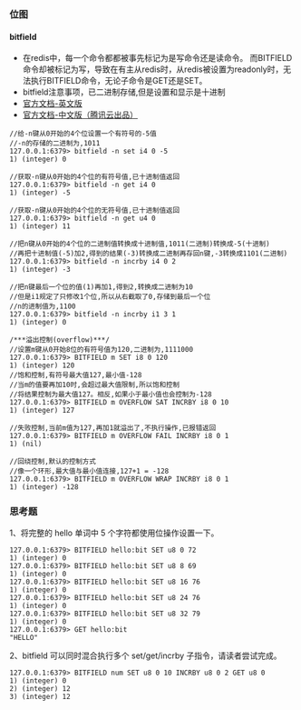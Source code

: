 
### 位图

#### bitfield
- 在redis中，每一个命令都都被事先标记为是写命令还是读命令。
  而BITFIELD命令却被标记为写，导致在有主从redis时，从redis被设置为readonly时，无法执行BITFIELD命令，无论子命令是GET还是SET。
- bitfield注意事项，已二进制存储,但是设置和显示是十进制
- [官方文档-英文版](https://redis.io/commands/bitfield)
- [官方文档-中文版（腾讯云出品）](https://cloud.tencent.com/developer/section/1374165)

```
//给-n键从0开始的4个位设置一个有符号的-5值
//-n的存储的二进制为,1011
127.0.0.1:6379> bitfield -n set i4 0 -5
1) (integer) 0

//获取-n键从0开始的4个位的有符号值,已十进制值返回
127.0.0.1:6379> bitfield -n get i4 0
1) (integer) -5

//获取-n键从0开始的4个位的无符号值,已十进制值返回
127.0.0.1:6379> bitfield -n get u4 0
1) (integer) 11

//把n键从0开始的4个位的二进制值转换成十进制值,1011(二进制)转换成-5(十进制)
//再把十进制值(-5)加2,得到的结果(-3)转换成二进制再存回n键,-3转换成1101(二进制)
127.0.0.1:6379> bitfield -n incrby i4 0 2
1) (integer) -3

//把n键最后一个位的值(1)再加1,得到2,转换成二进制为10
//但是i1规定了只修改1个位,所以从右截取了0,存储到最后一个位
//n的进制值为,1100
127.0.0.1:6379> bitfield -n incrby i1 3 1
1) (integer) 0

/***溢出控制(overflow)***/
//设置m键从0开始8位的有符号值为120,二进制为,1111000
127.0.0.1:6379> BITFIELD m SET i8 0 120
1) (integer) 120
//饱和控制,有符号最大值127,最小值-128
//当m的值要再加10时,会超过最大值限制,所以饱和控制
//将结果控制为最大值127。相反,如果小于最小值也会控制为-128
127.0.0.1:6379> BITFIELD m OVERFLOW SAT INCRBY i8 0 10
1) (integer) 127

//失败控制,当前m值为127,再加1就溢出了,不执行操作,已报错返回
127.0.0.1:6379> BITFIELD m OVERFLOW FAIL INCRBY i8 0 1
1) (nil)

//回绕控制,默认的控制方式
//像一个环形,最大值与最小值连接,127+1 = -128
127.0.0.1:6379> BITFIELD m OVERFLOW WRAP INCRBY i8 0 1
1) (integer) -128
```
 
### 思考题

1、将完整的 hello 单词中 5 个字符都使用位操作设置一下。
```
127.0.0.1:6379> BITFIELD hello:bit SET u8 0 72
1) (integer) 0
127.0.0.1:6379> BITFIELD hello:bit SET u8 8 69
1) (integer) 0
127.0.0.1:6379> BITFIELD hello:bit SET u8 16 76
1) (integer) 0
127.0.0.1:6379> BITFIELD hello:bit SET u8 24 76
1) (integer) 0
127.0.0.1:6379> BITFIELD hello:bit SET u8 32 79
1) (integer) 0
127.0.0.1:6379> GET hello:bit
"HELLO"
```

2、bitfield 可以同时混合执行多个 set/get/incrby 子指令，请读者尝试完成。
```
127.0.0.1:6379> BITFIELD num SET u8 0 10 INCRBY u8 0 2 GET u8 0
1) (integer) 0
2) (integer) 12
3) (integer) 12
```